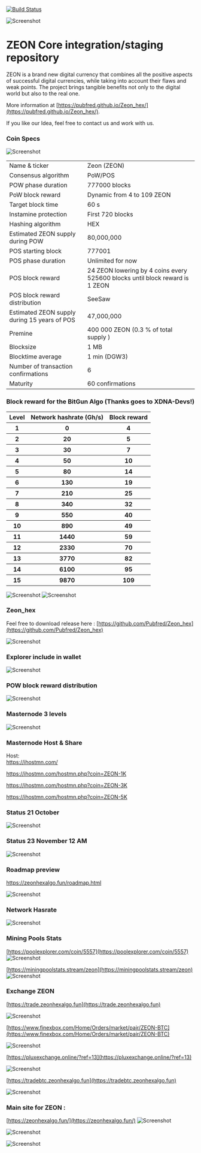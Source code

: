 [![Build Status](https://travis-ci.org/ZEONNetwork/zeon.svg?branch=master)](https://travis-ci.org/ZEONNetwork/zeon)


![Screenshot](zeon.png)


ZEON Core integration/staging repository
=====================================

ZEON  is a brand new digital currency that combines all the positive aspects of successful digital currencies, while taking into account their flaws and weak points. The project brings tangible benefits not only to the digital world but also to the real one.


More information at [https://pubfred.github.io/Zeon_hex/](https://pubfred.github.io/Zeon_hex/).

If you like our Idea, feel free to contact us and work with us. 




### Coin Specs

![Screenshot](zeon_distribution.png)


<table>
<tr><td>Name & ticker</td><td> Zeon (ZEON)</td></tr>
<tr><td>Consensus algorithm</td><td>PoW/POS</td></tr>
<tr><td>POW phase duration</td><td>777000 blocks</td></tr>
<tr><td>PoW block reward</td><td>Dynamic from 4 to 109 ZEON</td></tr>
<tr><td>Target block time</td><td>60 s</td></tr>
<tr><td>Instamine protection</td><td>First 720 blocks</td></tr>
<tr><td>Hashing algorithm</td><td>HEX</td></tr>
<tr><td>Estimated ZEON supply during POW</td><td>80,000,000</td></tr>
<tr><td>POS starting block</td><td>777001</td></tr>
<tr><td>POS phase duration</td><td>Unlimited for now</td></tr>
<tr><td>POS block reward</td><td>24 ZEON lowering by 4 coins every 525600 blocks until block reward is 1 ZEON</td></tr>
<tr><td>POS block reward distribution</td><td>SeeSaw</td></tr>
<tr><td>Estimated ZEON supply during 15 years of POS</td><td>47,000,000</td></tr>
<tr><td>Premine</td><td> 400 000  ZEON (0.3 % of total supply )</td></tr>
<tr><td>Blocksize</td><td>1 MB</td></tr>
<tr><td>Blocktime average</td><td>1 min (DGW3)</td></tr>
<tr><td>Number of transaction confirmations</td><td>6</td></tr>
<tr><td>Maturity</td><td>60 confirmations</td></tr>
</table>


### Block reward for the BitGun Algo (Thanks goes to XDNA-Devs!)

<table>
<tr><th>Level</th><th>Network hashrate (Gh/s)</th><th>Block reward</th></tr>
<tr><th>1</th><th>0</th><th>4</th></tr>
<tr><th>2</th><th>20</th><th>5</th></tr>
<tr><th>3</th><th>30</th><th>7</th></tr>
<tr><th>4</th><th>50</th><th>10</th></tr>
<tr><th>5</th><th>80</th><th>14</th></tr>
<tr><th>6</th><th>130</th><th>19</th></tr>
<tr><th>7</th><th>210</th><th>25</th></tr>
<tr><th>8</th><th>340</th><th>32</th></tr>
<tr><th>9</th><th>550</th><th>40</th></tr>
<tr><th>10</th><th>890</th><th>49</th></tr>
<tr><th>11</th><th>1440</th><th>59</th></tr>
<tr><th>12</th><th>2330</th><th>70</th></tr>
<tr><th>13</th><th>3770</th><th>82</th></tr>
<tr><th>14</th><th>6100</th><th>95</th></tr>
<tr><th>15</th><th>9870</th><th>109</th></tr>
</table>

 ![Screenshot](network-hashrate.png)    ![Screenshot](blockreward.png)  




### Zeon_hex

Feel free to download release here : 
[https://github.com/Pubfred/Zeon_hex](https://github.com/Pubfred/Zeon_hex)

![Screenshot](ecran2.png)


### Explorer include in wallet 


![Screenshot](zeon_explorer.png)


### POW block reward distribution

![Screenshot](Pow_distribution.png)


### Masternode 3 levels 


![Screenshot](Masternode_reward.png)


### Masternode Host & Share

Host:         
https://ihostmn.com/

https://ihostmn.com/hostmn.php?coin=ZEON-1K 

https://ihostmn.com/hostmn.php?coin=ZEON-3K 

https://ihostmn.com/hostmn.php?coin=ZEON-5K 



### Status 21 October 

![Screenshot](Status_21_10_2018.png)

### Status 23 November 12 AM
![Screenshot](png/Status_23_11_12h.png)



### Roadmap preview    
https://zeonhexalgo.fun/roadmap.html

![Screenshot](png/Roadmap.png)


### Network Hasrate 
![Screenshot](png/Hasrate_2.png)


### Mining Pools Stats  
[https://poolexplorer.com/coin/5557](https://poolexplorer.com/coin/5557)
![Screenshot](png/Mining%20Pools.png)


[https://miningpoolstats.stream/zeon](https://miningpoolstats.stream/zeon)
![Screenshot](png/miningpoolstats_2.png)



### Exchange ZEON 

[https://trade.zeonhexalgo.fun](https://trade.zeonhexalgo.fun)

![Screenshot](png/Zeon_trade2.png)


[https://www.finexbox.com/Home/Orders/market/pair/ZEON-BTC](https://www.finexbox.com/Home/Orders/market/pair/ZEON-BTC)

![Screenshot](png/finexbox.png)



[https://pluxexchange.online/?ref=13](https://pluxexchange.online/?ref=13)

![Screenshot](png/Dr6vVLjX4AAPCJV.jpg)


[https://tradebtc.zeonhexalgo.fun](https://tradebtc.zeonhexalgo.fun)

![Screenshot](png/Zeon_trade1.png)



###   Main site for ZEON : 
[https://zeonhexalgo.fun/](https://zeonhexalgo.fun/)
![Screenshot](png/Main_site.png)



![Screenshot](png/Main_site2.png)



![Screenshot](png/Site_status_2811.png)
